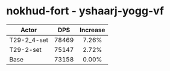 # nokhud-fort - yshaarj-yogg-vf
| Actor | DPS | Increase |
|---|:---:|:---:|
|T29-2_4-set|78469|7.26%|
|T29-2-set|75147|2.72%|
|Base|73158|0.00%|
